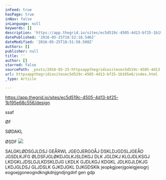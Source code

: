 ```yaml
---
inFeed: true
hasPage: true
inNav: false
inLanguage: null
keywords: []
description: 'https://app.thegrid.io/sites/ec5d519c-4505-4d13-bf25-1b195e68c556/design'
datePublished: '2016-05-25T18:52:18.546Z'
dateModified: '2016-05-25T18:51:58.508Z'
authors: []
publisher: null
title: ''
author: []
starred: false
sourcePath: _posts/2016-05-25-httpsappthegridiositesec5d519c-4505-4d13-bf25-1b195e6.md
url: httpsappthegridiositesec5d519c-4505-4d13-bf25-1b195e6/index.html
_type: Article

---
```

https://app.thegrid.io/sites/ec5d519c-4505-4d13-bf25-1b195e68c556/design

ssaf

ØF

SØDAKL

ØSDF
![](https://the-grid-user-content.s3-us-west-2.amazonaws.com/d51205d0-bd22-4ab4-80c7-4a944443595a.jpg)

SALGKLØDSGJLDSJ GEÅRWL JGEOJERGOÅJ DSKLDJGDSLJGEÅO JGSDLKJFG ØLDSFJGLØKDJGLKJSLDKGJ DLK JGLDKJ KLGJDLKSGJ LKDGKLJDSLGJLKDSKLDJG LKDLK GJDLKGJ KDGKL JDLKGJLDKJG LKDJGLDSJ GLJDSLK GJKDJGKL DJKGDSKlk jeopkgjoerjgoieigjeiogrj eogoejgoneogndkngkdnjgndjngdnf gen gdp
